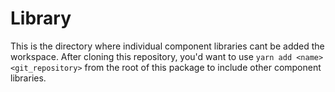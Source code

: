 # Library

This is the directory where individual component libraries cant be added the workspace. After cloning this repository, you'd want to use `yarn add <name> <git_repository>` from the root of this package to include other component libraries.
